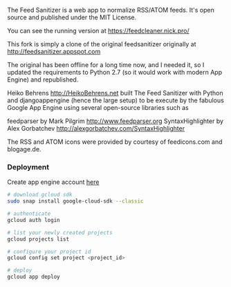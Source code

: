 The Feed Sanitizer is a web app to normalize RSS/ATOM feeds.
It's open source and published under the MIT License.

You can see the running version at https://feedcleaner.nick.pro/


This fork is simply a clone of the original feedsanitizer originally at
http://feedsanitizer.appspot.com

The original has been offline for a long time now, and I needed it, so I updated
the requirements to Python 2.7 (so it would work with modern App Engine) and
republished.

Heiko Behrens http://HeikoBehrens.net built The Feed Sanitizer with
Python and djangoappengine (hence the large setup) to be execute by the fabulous Google App Engine
using several open-source libraries such as

  feedparser by Mark Pilgrim http://www.feedparser.org
  SyntaxHighlighter by Alex Gorbatchev http://alexgorbatchev.com/SyntaxHighlighter

The RSS and ATOM icons were provided by courtesy of feedicons.com and blogage.de.

### Deployment

Create app engine account [here](https://appengine.google.com/)


```bash
# download gcloud sdk
sudo snap install google-cloud-sdk --classic

# authenticate
gcloud auth login

# list your newly created projects
gcloud projects list

# configure your project id
gcloud config set project <project_id>

# deploy
gcloud app deploy
```
